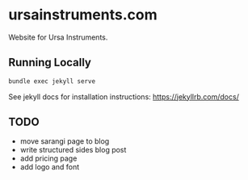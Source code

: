 # ursainstruments.com

Website for Ursa Instruments.

## Running Locally

```bash
bundle exec jekyll serve
```

See jekyll docs for installation instructions: <https://jekyllrb.com/docs/>

## TODO
- move sarangi page to blog
- write structured sides blog post
- add pricing page
- add logo and font
